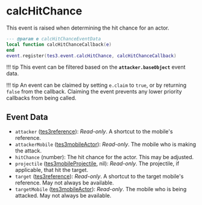 # calcHitChance

This event is raised when determining the hit chance for an actor.

```lua
--- @param e calcHitChanceEventData
local function calcHitChanceCallback(e)
end
event.register(tes3.event.calcHitChance, calcHitChanceCallback)
```

!!! tip
	This event can be filtered based on the **`attacker.baseObject`** event data.

!!! tip
	An event can be claimed by setting `e.claim` to `true`, or by returning `false` from the callback. Claiming the event prevents any lower priority callbacks from being called.

## Event Data

* `attacker` ([tes3reference](../../types/tes3reference)): *Read-only*. A shortcut to the mobile's reference.
* `attackerMobile` ([tes3mobileActor](../../types/tes3mobileActor)): *Read-only*. The mobile who is making the attack.
* `hitChance` (number): The hit chance for the actor. This may be adjusted.
* `projectile` ([tes3mobileProjectile](../../types/tes3mobileProjectile), nil): *Read-only*. The projectile, if applicable, that hit the target.
* `target` ([tes3reference](../../types/tes3reference)): *Read-only*. A shortcut to the target mobile's reference. May not always be available.
* `targetMobile` ([tes3mobileActor](../../types/tes3mobileActor)): *Read-only*. The mobile who is being attacked. May not always be available.

